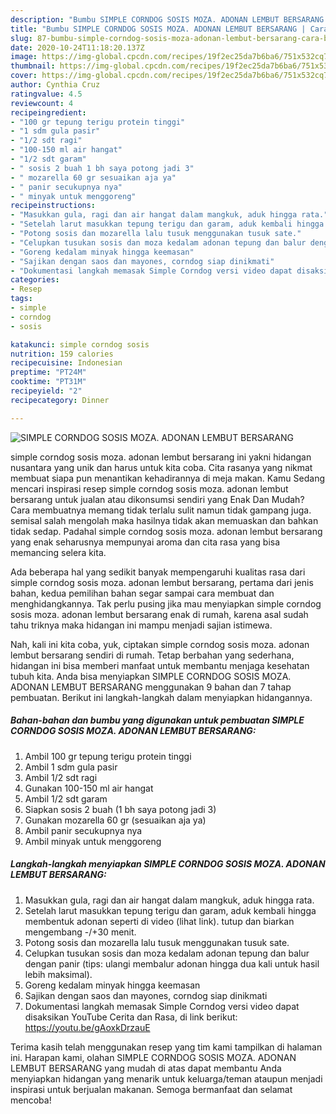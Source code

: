 ```yaml
---
description: "Bumbu SIMPLE CORNDOG SOSIS MOZA. ADONAN LEMBUT BERSARANG | Cara Buat SIMPLE CORNDOG SOSIS MOZA. ADONAN LEMBUT BERSARANG Yang Enak dan Simpel"
title: "Bumbu SIMPLE CORNDOG SOSIS MOZA. ADONAN LEMBUT BERSARANG | Cara Buat SIMPLE CORNDOG SOSIS MOZA. ADONAN LEMBUT BERSARANG Yang Enak dan Simpel"
slug: 87-bumbu-simple-corndog-sosis-moza-adonan-lembut-bersarang-cara-buat-simple-corndog-sosis-moza-adonan-lembut-bersarang-yang-enak-dan-simpel
date: 2020-10-24T11:18:20.137Z
image: https://img-global.cpcdn.com/recipes/19f2ec25da7b6ba6/751x532cq70/simple-corndog-sosis-moza-adonan-lembut-bersarang-foto-resep-utama.jpg
thumbnail: https://img-global.cpcdn.com/recipes/19f2ec25da7b6ba6/751x532cq70/simple-corndog-sosis-moza-adonan-lembut-bersarang-foto-resep-utama.jpg
cover: https://img-global.cpcdn.com/recipes/19f2ec25da7b6ba6/751x532cq70/simple-corndog-sosis-moza-adonan-lembut-bersarang-foto-resep-utama.jpg
author: Cynthia Cruz
ratingvalue: 4.5
reviewcount: 4
recipeingredient:
- "100 gr tepung terigu protein tinggi"
- "1 sdm gula pasir"
- "1/2 sdt ragi"
- "100-150 ml air hangat"
- "1/2 sdt garam"
- " sosis 2 buah 1 bh saya potong jadi 3"
- " mozarella 60 gr sesuaikan aja ya"
- " panir secukupnya nya"
- " minyak untuk menggoreng"
recipeinstructions:
- "Masukkan gula, ragi dan air hangat dalam mangkuk, aduk hingga rata."
- "Setelah larut masukkan tepung terigu dan garam, aduk kembali hingga membentuk adonan seperti di video (lihat link). tutup dan biarkan mengembang -/+30 menit."
- "Potong sosis dan mozarella lalu tusuk menggunakan tusuk sate."
- "Celupkan tusukan sosis dan moza kedalam adonan tepung dan balur dengan panir (tips: ulangi membalur adonan hingga dua kali untuk hasil lebih maksimal)."
- "Goreng kedalam minyak hingga keemasan"
- "Sajikan dengan saos dan mayones, corndog siap dinikmati"
- "Dokumentasi langkah memasak Simple Corndog versi video dapat disaksikan YouTube Cerita dan Rasa, di link berikut: https://youtu.be/gAoxkDrzauE"
categories:
- Resep
tags:
- simple
- corndog
- sosis

katakunci: simple corndog sosis 
nutrition: 159 calories
recipecuisine: Indonesian
preptime: "PT24M"
cooktime: "PT31M"
recipeyield: "2"
recipecategory: Dinner

---
```



![SIMPLE CORNDOG SOSIS MOZA. ADONAN LEMBUT BERSARANG](https://img-global.cpcdn.com/recipes/19f2ec25da7b6ba6/751x532cq70/simple-corndog-sosis-moza-adonan-lembut-bersarang-foto-resep-utama.jpg)


simple corndog sosis moza. adonan lembut bersarang ini yakni hidangan nusantara yang unik dan harus untuk kita coba. Cita rasanya yang nikmat membuat siapa pun menantikan kehadirannya di meja makan.
Kamu Sedang mencari inspirasi resep simple corndog sosis moza. adonan lembut bersarang untuk jualan atau dikonsumsi sendiri yang Enak Dan Mudah? Cara membuatnya memang tidak terlalu sulit namun tidak gampang juga. semisal salah mengolah maka hasilnya tidak akan memuaskan dan bahkan tidak sedap. Padahal simple corndog sosis moza. adonan lembut bersarang yang enak seharusnya mempunyai aroma dan cita rasa yang bisa memancing selera kita.



Ada beberapa hal yang sedikit banyak mempengaruhi kualitas rasa dari simple corndog sosis moza. adonan lembut bersarang, pertama dari jenis bahan, kedua pemilihan bahan segar sampai cara membuat dan menghidangkannya. Tak perlu pusing jika mau menyiapkan simple corndog sosis moza. adonan lembut bersarang enak di rumah, karena asal sudah tahu triknya maka hidangan ini mampu menjadi sajian istimewa.


Nah, kali ini kita coba, yuk, ciptakan simple corndog sosis moza. adonan lembut bersarang sendiri di rumah. Tetap berbahan yang sederhana, hidangan ini bisa memberi manfaat untuk membantu menjaga kesehatan tubuh kita. Anda bisa menyiapkan SIMPLE CORNDOG SOSIS MOZA. ADONAN LEMBUT BERSARANG menggunakan 9 bahan dan 7 tahap pembuatan. Berikut ini langkah-langkah dalam menyiapkan hidangannya.

<!--inarticleads1-->

##### Bahan-bahan dan bumbu yang digunakan untuk pembuatan SIMPLE CORNDOG SOSIS MOZA. ADONAN LEMBUT BERSARANG:

1. Ambil 100 gr tepung terigu protein tinggi
1. Ambil 1 sdm gula pasir
1. Ambil 1/2 sdt ragi
1. Gunakan 100-150 ml air hangat
1. Ambil 1/2 sdt garam
1. Siapkan  sosis 2 buah (1 bh saya potong jadi 3)
1. Gunakan  mozarella 60 gr (sesuaikan aja ya)
1. Ambil  panir secukupnya nya
1. Ambil  minyak untuk menggoreng




<!--inarticleads2-->

##### Langkah-langkah menyiapkan SIMPLE CORNDOG SOSIS MOZA. ADONAN LEMBUT BERSARANG:

1. Masukkan gula, ragi dan air hangat dalam mangkuk, aduk hingga rata.
1. Setelah larut masukkan tepung terigu dan garam, aduk kembali hingga membentuk adonan seperti di video (lihat link). tutup dan biarkan mengembang -/+30 menit.
1. Potong sosis dan mozarella lalu tusuk menggunakan tusuk sate.
1. Celupkan tusukan sosis dan moza kedalam adonan tepung dan balur dengan panir (tips: ulangi membalur adonan hingga dua kali untuk hasil lebih maksimal).
1. Goreng kedalam minyak hingga keemasan
1. Sajikan dengan saos dan mayones, corndog siap dinikmati
1. Dokumentasi langkah memasak Simple Corndog versi video dapat disaksikan YouTube Cerita dan Rasa, di link berikut: https://youtu.be/gAoxkDrzauE




Terima kasih telah menggunakan resep yang tim kami tampilkan di halaman ini. Harapan kami, olahan SIMPLE CORNDOG SOSIS MOZA. ADONAN LEMBUT BERSARANG yang mudah di atas dapat membantu Anda menyiapkan hidangan yang menarik untuk keluarga/teman ataupun menjadi inspirasi untuk berjualan makanan. Semoga bermanfaat dan selamat mencoba!

